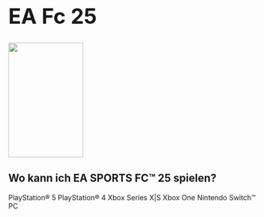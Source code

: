 <h1>
<h1 style="font-size:300%;">EA Fc 25</h1>
<img src="https://github.com/user-attachments/assets/9d7e64b0-6b9a-4e72-bf57-2285eeea5a5b" width="150" height="230">


<h2>Wo kann ich EA SPORTS FC™ 25 spielen?</h2>
<p>PlayStation® 5
PlayStation® 4
Xbox Series X|S
Xbox One
Nintendo Switch™
PC</p>




